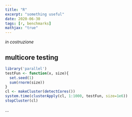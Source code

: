 ```yaml
---
title: "R"
excerpt: "something useful"
date: 2020-06-30
tags: [r, benchmarks]
mathjax: "true"
---
```


*in costruzione*

## multicore testing
```r
library('parallel')
testFun <- function(x, size){
  set.seed(1)
  sum(rnorm(size))
}
cl <- makeCluster(detectCores())
system.time(clusterApply(cl, 1:1000, testFun, size=1e6))
stopCluster(cl)
```











...
